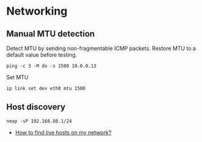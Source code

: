 # Networking

## Manual MTU detection

Detect MTU by sending non-fragmentable ICMP packets. Restore MTU to a default value before testing.

```
ping -c 3 -M do -s 1500 10.0.0.13
```

Set MTU

```
ip link set dev eth0 mtu 1500
```

## Host discovery

```
nmap -sP 192.168.88.1/24
```

- [How to find live hosts on my network?](https://security.stackexchange.com/questions/36198/how-to-find-live-hosts-on-my-network)
